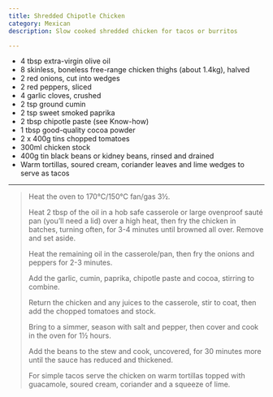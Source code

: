 ```yaml
---
title: Shredded Chipotle Chicken
category: Mexican
description: Slow cooked shredded chicken for tacos or burritos

---
```


* 4 tbsp extra-virgin olive oil
* 8 skinless, boneless free-range chicken thighs (about 1.4kg), halved
* 2 red onions, cut into wedges
* 2 red peppers, sliced
* 4 garlic cloves, crushed
* 2 tsp ground cumin
* 2 tsp sweet smoked paprika
* 2 tbsp chipotle paste (see Know-how)
* 1 tbsp good-quality cocoa powder
* 2 x 400g tins chopped tomatoes
* 300ml chicken stock
* 400g tin black beans or kidney beans, rinsed and drained
* Warm tortillas, soured cream, coriander leaves and lime wedges to serve as tacos

---

> Heat the oven to 170°C/150°C fan/gas 3½.
> 
> Heat 2 tbsp of the oil in a hob safe casserole or large ovenproof sauté pan (you’ll need a lid) over a high heat, then fry the chicken in batches, turning often, for 3-4 minutes until browned all over. Remove and set aside.
> 
> Heat the remaining oil in the casserole/pan, then fry the onions and peppers for 2-3 minutes.
> 
> Add the garlic, cumin, paprika, chipotle paste and cocoa, stirring to combine.
> 
> Return the chicken and any juices to the casserole, stir to coat, then add the chopped tomatoes and stock. 
> 
> Bring to a simmer, season with salt and pepper, then cover and cook in the oven for 1½ hours.
> 
> Add the beans to the stew and cook, uncovered, for 30 minutes more until the sauce has reduced and thickened.
> 
> For simple tacos serve the chicken on warm tortillas topped with guacamole, soured cream, coriander and a squeeze of lime.
